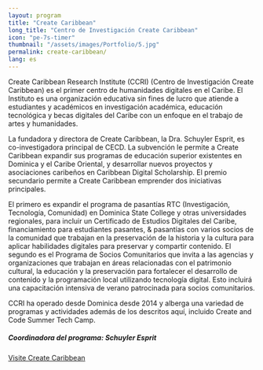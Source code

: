 ```yaml
---
layout: program
title: "Create Caribbean"
long_title: "Centro de Investigación Create Caribbean"
icon: "pe-7s-timer"
thumbnail: "/assets/images/Portfolio/5.jpg"
permalink: create-caribbean/
lang: es
---
```


<div class="portfolio-details">
    <p>Create Caribbean Research Institute (CCRI) (Centro de Investigación Create Caribbean) es el primer centro de humanidades digitales en el Caribe. El Instituto es una organización educativa sin fines de lucro que atiende a estudiantes y académicos en investigación académica, educación tecnológica y becas digitales del Caribe con un enfoque en el trabajo de artes y humanidades.</p>
    <p>La fundadora y directora de Create Caribbean, la Dra. Schuyler Esprit, es co-investigadora principal de CECD. La subvención le permite a Create Caribbean expandir sus programas de educación superior existentes en Dominica y el Caribe Oriental, y desarrollar nuevos proyectos y asociaciones caribeños en Caribbean Digital Scholarship. El premio secundario permite a Create Caribbean emprender dos iniciativas principales.</p>
    <p>El primero es expandir el programa de pasantías RTC (Investigación, Tecnología, Comunidad) en Dominica State College y otras universidades regionales, para incluir un Certificado de Estudios Digitales del Caribe, financiamiento para estudiantes pasantes, &amp; pasantías con varios socios de la comunidad que trabajan en la preservación de la historia y la cultura para aplicar habilidades digitales para preservar y compartir contenido. El segundo es el Programa de Socios Comunitarios que invita a las agencias y organizaciones que trabajan en áreas relacionadas con el patrimonio cultural, la educación y la preservación para fortalecer el desarrollo de contenido y la programación local utilizando tecnología digital. Esto incluirá una capacitación intensiva de verano patrocinada para socios comunitarios.</p>
    <p>CCRI ha operado desde Dominica desde 2014 y alberga una variedad de programas y actividades además de los descritos aquí, incluido Create and Code Summer Tech Camp.</p>
    <div><h5>Coordinadora del programa: Schuyler Esprit</h5></div>
    <div class="project-demo-btn">
        <a class="btn project-btn" href="http://createcaribbean.org" target="_blank">Visite Create Caribbean</a>
    </div> 
</div>

